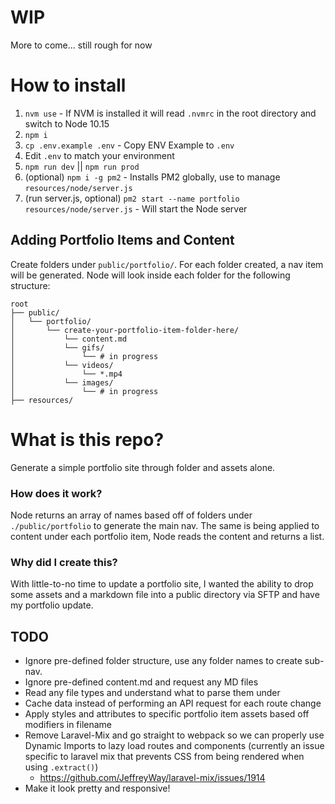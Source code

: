 # WIP 
More to come... still rough for now 

# How to install
1. `nvm use` - If NVM is installed it will read `.nvmrc` in the root directory and switch to Node 10.15
1. `npm i`
1. `cp .env.example .env` - Copy ENV Example to `.env`
1. Edit `.env` to match your environment
1. `npm run dev` || `npm run prod` 
1. (optional) `npm i -g pm2` - Installs PM2 globally, use to manage `resources/node/server.js`
1. (run server.js, optional) `pm2 start --name portfolio resources/node/server.js` - Will start the Node server

## Adding Portfolio Items and Content
Create folders under `public/portfolio/`. For each folder created, a nav item will be generated. Node will look inside each folder for the following structure:
```
root
├── public/
│   └── portfolio/
│       └── create-your-portfolio-item-folder-here/
│           └── content.md
│           └── gifs/
│               └── # in progress
│           └── videos/
│               └── *.mp4
│           └── images/  
│               └── # in progress
├── resources/
```

# What is this repo?
Generate a simple portfolio site through folder and assets alone. 

### How does it work?
Node returns an array of names based off of folders under `./public/portfolio` to generate the main nav. The same is being applied to content under each portfolio item, Node reads the content and returns a list.

### Why did I create this?
With little-to-no time to update a portfolio site, I wanted the ability to drop some assets and a markdown file into a public directory via SFTP and have my portfolio update.

## TODO
- Ignore pre-defined folder structure, use any folder names to create sub-nav.
- Ignore pre-defined content.md and request any MD files
- Read any file types and understand what to parse them under
- Cache data instead of performing an API request for each route change
- Apply styles and attributes to specific portfolio item assets based off modifiers in filename
- Remove Laravel-Mix and go straight to webpack so we can properly use Dynamic Imports to lazy load routes and components (currently an issue specific to laravel mix that prevents CSS from being rendered when using `.extract()`)
    - https://github.com/JeffreyWay/laravel-mix/issues/1914
- Make it look pretty and responsive!
